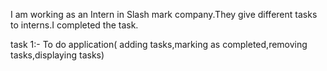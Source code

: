 I am working as an Intern in Slash mark company.They give different tasks to interns.I completed the task.


task 1:- To do application( adding tasks,marking as completed,removing tasks,displaying tasks)
